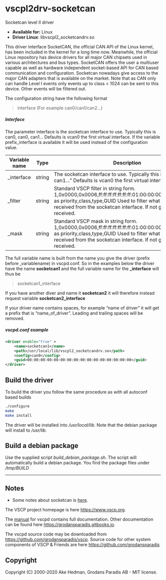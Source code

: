 # vscpl2drv-socketcan

Socketcan level II driver

- **Available for:** Linux
- **Driver Linux**: libvscpl2_socketcandrv.so

This driver interface SocketCAN, the official CAN API of the Linux kernel, has been included in the kernel for a long time now. Meanwhile, the official Linux repository has device drivers for all major CAN chipsets used in various architectures and bus types. SocketCAN offers the user a multiuser capable as well as hardware independent socket-based API for CAN based communication and configuration. Socketcan nowadays give access to the major CAN adapters that is available on the market. Note that as CAN only can handle Level I events only events up to class < 1024 can be sent to this device. Other events will be filtered out.

The configuration string have the following format

> interface  (For example can0/can1/can2...)

##### Interface

The parameter interface is the socketcan interface to use. Typically this is can0, can0, can1... Defaults is vcan0 the first virtual interface. If the variable prefix_interface is available it will be used instead of the configuration value.

 | Variable name | Type   | Description |
 | ------------- | ----   | -----------   |
 | _interface    | string | The socketcan interface to use. Typically this is “can0, can0, can1...” Defaults is vcan0 the first virtual interface. |
 | _filter       | string | Standard VSCP filter in string form. 1,0x0000,0x0006,ff:ff:ff:ff:ff:ff:ff:01:00:00:00:00:00:00:00:00 as priority,class,type,GUID Used to filter what events that is received from the socketcan interface. If not give all events are received. |
 | _mask         | string | Standard VSCP mask in string form. 1,0x0000,0x0006,ff:ff:ff:ff:ff:ff:ff:01:00:00:00:00:00:00:00:00 as priority,class,type,GUID Used to filter what events that is received from the socketcan interface. If not give all events are received.   |

The full variable name is built from the name you give the driver (prefix before _variablename) in vscpd.conf. So in the examples below the driver have the name **socketcan1** and the full variable name for the **_interface** will thus be

> socketcan1_interface

If you have another diver and name it  **socketcan2** it will therefore instead request variable **socketcan2_interface**

If your driver name contains spaces, for example “name of driver” it will get a prefix that is “name_of_driver”. Leading and trailing spaces will be removed.

##### vscpd.conf example

```xml
<driver enable="true" >
    <name>socketcan1</name>
    <path>/usr/local/lib/vscpl2_socketcandrv.so</path>
    <config>can0</config>
    <guid>00:00:00:00:00:00:00:00:00:00:00:00:00:00:00:00</guid>
</driver>
```
## Build the driver

To build the driver you follow the same procedure as with all autoconf based builds

```bash
./configure
make
make install
```

The driver will be installed into */usr/local/lib*. Note that the debian package will install to */usr/lib*.

## Build a debian package
Use the supplied script *build_debian_package.sh*. The script will automatically build a debian package. You find the package files under */tmp/_BUILD_*

---


## Notes

*  Some notes about socketcan is [here](http://www.akehedman.se/wiki/doku.php/socketcan).


The VSCP project homepage is here <https://www.vscp.org>.

The [manual](https://grodansparadis.gitbooks.io/the-vscp-daemon) for vscpd contains full documentation. Other documentation can be found here <https://grodansparadis.gitbooks.io>.

The vscpd source code may be downloaded from <https://github.com/grodansparadis/vscp>. Source code for other system components of VSCP & Friends are here <https://github.com/grodansparadis>

## Copyright
Copyright (C) 2000-2020 Ake Hedman, Grodans Paradis AB - MIT license.
